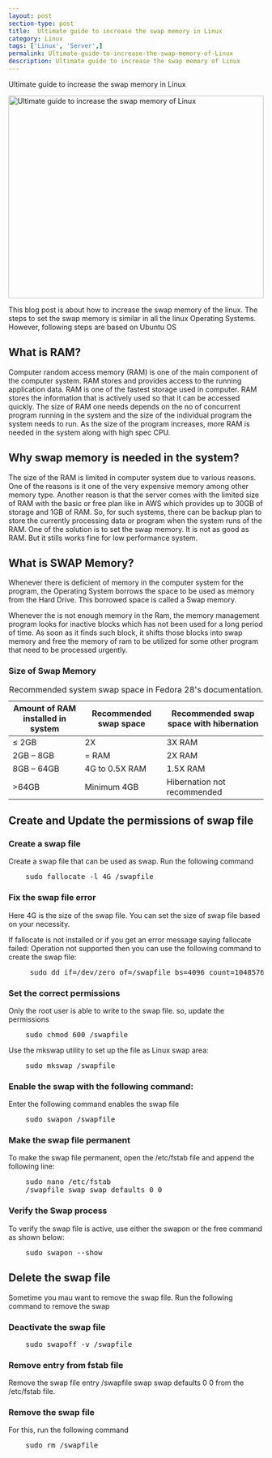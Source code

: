 ```yaml
---
layout: post
section-type: post
title:  Ultimate guide to increase the swap memory in Linux
category: Linux
tags: ['Linux', 'Server',]
permalink: Ultimate-guide-to-increase-the-swap-memory-of-Linux
description: Ultimate guide to increase the swap memory of Linux
---
```

Ultimate guide to increase the swap memory in Linux
<!--more-->

<img
    src="{{site.baseurl}}/img/posts/increase-swap-memory-in-linux.jpeg.jpeg"
    class="img-thumbnail img-rounded" height="400px" width="100%"
    title="Ultimate guide to increase the swap memory of Linux"
    alt="Ultimate guide to increase the swap memory of Linux">

<section>
<p>
This blog post is about how to increase the swap memory of the linux.
The steps to set the swap memory is similar in all the linux Operating Systems. However, following steps are based on Ubuntu OS
</p>
</section> 


<section>
<h2>What is RAM?</h2>
<p>
Computer random access memory (RAM) is one of the main component of the computer system. RAM stores and provides access to 
the running application data. RAM is one of the fastest storage used in computer. RAM stores the information 
that is actively used so that it can be accessed quickly. The size of RAM one needs depends on the no of
concurrent program running in the system and the size of the individual program the system needs to run. As the size of
the program increases, more RAM is needed in the system along with high spec CPU. 
</p>
</section>

<section>
<h2>Why swap memory is needed in the system?</h2>

<p>The size of the RAM is limited in computer system due to various reasons. One of the reasons is it one of the very expensive memory among other memory type.
Another reason is that the server comes with the limited size of RAM with the basic or free plan like in AWS which provides
up to 30GB of storage and 1GB of RAM. So, for such systems, there can be backup plan to store the currently processing data or program when the system 
runs of the RAM. One of the solution is to set the swap memory. It is not as good as RAM. But it stills works fine for 
low performance system.
</p>
</section>

<section>
<h2>What is SWAP Memory?</h2>
<p>Whenever there is deficient of memory in the computer system for the program, the Operating System borrows the space to be used as 
memory from the Hard Drive. This borrowed space is called a Swap memory. 
</p>

<p>
Whenever the is not enough memory in the Ram, the memory management program looks for  inactive blocks which has not been
 used for a long period of time. As soon as it finds such block, it shifts those blocks into swap memory and free the memory of ram to be utilized for some
other program that need to be processed urgently.
</p>
</section>


<section>
<h3>Size of Swap Memory</h3>

 <table class="table table-hover">
        <thead>
        <tr>
            <th scope="col">Amount of RAM installed in system</th>
            <th scope="col">Recommended swap space</th>
            <th scope="col">Recommended swap space with hibernation</th>
        </tr>
        </thead>
        <tbody>
            <tr>
                <td>≤ 2GB</td>
                <td>2X</td>
                <td>3X RAM</td>
            </tr>
            <tr>
                <td>2GB – 8GB</td>
                <td>= RAM</td>
                <td>2X RAM</td>
            </tr>
            <tr>
                <td>8GB – 64GB</td>
                <td>4G to 0.5X RAM</td>
                <td>1.5X RAM</td>
            </tr>
             <tr>
                <td>>64GB</td>
                <td>Minimum 4GB</td>
                <td>Hibernation not recommended</td>
            </tr>
        </tbody>
      <caption class="text-dark">Recommended system swap space in Fedora 28's documentation.</caption>
    </table>
</section>

<section>
<h2>Create and Update the permissions of swap file</h2>
<h3>Create a swap file</h3>
<p>Create a swap file that can be used as swap. Run the following command</p>
<pre class="terminal">
    sudo fallocate -l 4G /swapfile
</pre>
</section>

<section>
<h3>Fix the swap file error</h3>
<p>Here 4G is the size of the swap file. You can set the size of swap file based on your necessity.</p>
<p>If fallocate is not installed or if you get an error message saying fallocate failed: Operation not supported then
you can use the following command to create the swap file:</p>

<pre class="terminal">
     sudo dd if=/dev/zero of=/swapfile bs=4096 count=1048576
</pre>
</section>

<section>
<h3>Set the correct permissions</h3>
<p>Only the root user is able to write to the swap file. so, update the permissions</p>

<pre class="terminal">
    sudo chmod 600 /swapfile
</pre>
</section>

<section>
<p> Use the mkswap utility to set up the file as Linux swap area:</p>
<pre class="terminal">
    sudo mkswap /swapfile
</pre>
</section>

<section>
<h3>Enable the swap with the following command:</h3>
<p>Enter the following command enables the swap file</p>
<pre class="terminal">
    sudo swapon /swapfile
</pre>
</section>

<section>
<h3>Make the swap file permanent</h3>
<p>To make the swap file permanent, open the /etc/fstab file and append the following line:</p>
<pre class="terminal">
    sudo nano /etc/fstab
    /swapfile swap swap defaults 0 0
</pre>
</section>

<section>
<h3>Verify the Swap process</h3>
<p>To verify the swap file is active, use either the swapon or the free command as shown below:</p>
<pre class="terminal">
    sudo swapon --show
</pre>
</section>

<section>
<h2>Delete the swap file</h2>
<p>Sometime you mau want to remove the swap file. Run the following command to remove the swap</p>
    <h3>Deactivate the swap file</h3>
<pre class="terminal">
    sudo swapoff -v /swapfile
</pre>
</section>

<section>
<h3>Remove entry from fstab file</h3>
<p>Remove the swap file entry <span class="important">/swapfile swap swap defaults 0 0</span> from the 
<span class="important"> /etc/fstab</span> file.</p>

<h3>Remove the swap file</h3>
<p>For this, run the following command</p>
<pre class="terminal">
    sudo rm /swapfile
</pre>
</section>